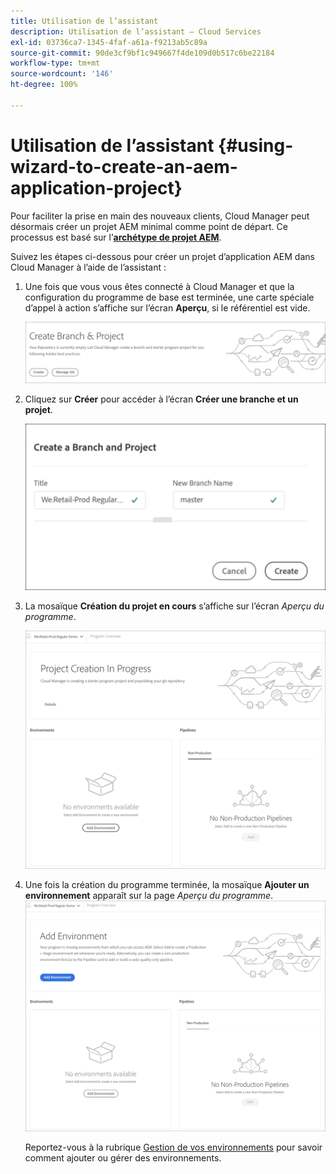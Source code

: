 ```yaml
---
title: Utilisation de l’assistant
description: Utilisation de l’assistant – Cloud Services
exl-id: 03736ca7-1345-4faf-a61a-f9213ab5c89a
source-git-commit: 90de3cf9bf1c949667f4de109d0b517c6be22184
workflow-type: tm+mt
source-wordcount: '146'
ht-degree: 100%

---
```


# Utilisation de l’assistant {#using-wizard-to-create-an-aem-application-project}

Pour faciliter la prise en main des nouveaux clients, Cloud Manager peut désormais créer un projet AEM minimal comme point de départ. Ce processus est basé sur l’[**archétype de projet AEM**](https://github.com/Adobe-Marketing-Cloud/aem-project-archetype).


Suivez les étapes ci-dessous pour créer un projet d’application AEM dans Cloud Manager à l’aide de l’assistant :

1. Une fois que vous vous êtes connecté à Cloud Manager et que la configuration du programme de base est terminée, une carte spéciale d’appel à action s’affiche sur l’écran **Aperçu**, si le référentiel est vide.

   ![](assets/create-wizard1.png)

1. Cliquez sur **Créer** pour accéder à l’écran **Créer une branche et un projet**.

   ![](assets/create-wizard2.png)

1. La mosaïque **Création du projet en cours** s’affiche sur l’écran *Aperçu du programme*.

   ![](assets/create-wizard3.png)

1. Une fois la création du programme terminée, la mosaïque **Ajouter un environnement** apparaît sur la page *Aperçu du programme*.
   ![](assets/create-wizard4.png)

   Reportez-vous à la rubrique [Gestion de vos environnements](/help/implementing/cloud-manager/manage-environments.md) pour savoir comment ajouter ou gérer des environnements.
